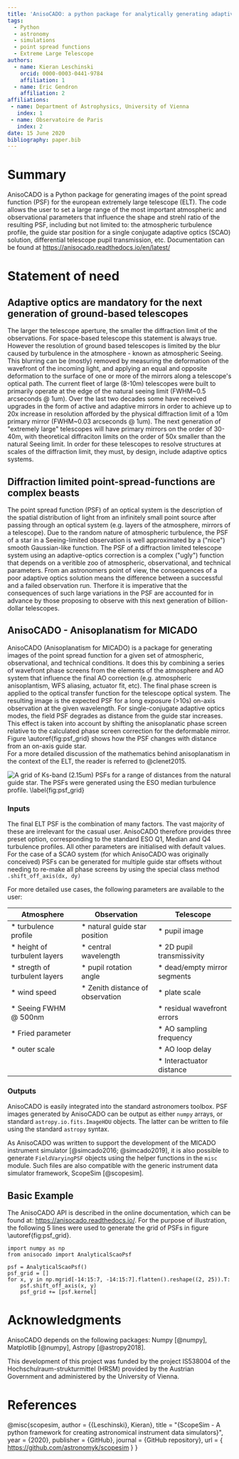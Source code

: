 ```yaml
---
title: 'AnisoCADO: a python package for analytically generating adaptive optics point spread functions for the Extremely Large Telescope'
tags:
  - Python
  - astronomy
  - simulations
  - point spread functions
  - Extreme Large Telescope
authors:
  - name: Kieran Leschinski
    orcid: 0000-0003-0441-9784
    affiliation: 1
  - name: Eric Gendron
    affiliation: 2 
affiliations:
 - name: Department of Astrophysics, University of Vienna
   index: 1
 - name: Observatoire de Paris
   index: 2
date: 15 June 2020
bibliography: paper.bib
---
```


# Summary

AnisoCADO is a Python package for generating images of the point spread function (PSF) for the european extremely large telescope (ELT). 
The code allows the user to set a large range of the most important atmospheric and observational parameters that influence the shape and strehl ratio of the resulting PSF, including but not limited to: the atmospheric turbulence profile, the guide star position for a single conjugate adaptive optics (SCAO) solution, differential telescope pupil transmission, etc.
Documentation can be found at https://anisocado.readthedocs.io/en/latest/


# Statement of need

## Adaptive optics are mandatory for the next generation of ground-based telescopes
The larger the telescope aperture, the smaller the diffraction limit of the observations. 
For space-based telescope this statement is always true. 
However the resolution of ground based telescopes is limited by the blur caused by turbulence in the atmosphere - known as atmospheric Seeing. 
This blurring can be (mostly) removed by measuring the deformation of the wavefront of the incoming light, and applying an equal and opposite deformation to the surface of one or more of the mirrors along a telescope's optical path.
The current fleet of large (8-10m) telescopes were built to primarily operate at the edge of the natural seeing limit (FWHM~0.5 arcseconds @ 1um). 
Over the last two decades some have received upgrades in the form of active and adaptive mirrors in order to achieve up to 20x increase in resolution afforded by the physical diffraction limit of a 10m primary mirror (FWHM~0.03 arcseconds @ 1um).
The next generation of "extremely large" telescopes will have primary mirrors on the order of 30-40m, with theoretical diffraciton limits on the order of 50x smaller than the natural Seeing limit.
In order for these telescopes to resolve structures at scales of the diffraction limit, they must, by design, include adaptive optics systems.

## Diffraction limited point-spread-functions are complex beasts
The point spread function (PSF) of an optical system is the description of the spatial distribution of light from an infinitely small point source after passing through an optical system (e.g. layers of the atmosphere, mirrors of a telescope).
Due to the random nature of atmospheric turbulence, the PSF of a star in a Seeing-limited observation is well approximated by a ("nice") smooth Gaussian-like function.
The PSF of a diffraction limited telescope system using an adaptive-optics correction is a complex ("ugly") function that depends on a veritible zoo of atmospheric, observational, and technical parameters. 
From an astronomers point of view, the consequences of a poor adaptive optics solution means the difference between a successful and a failed observation run.
Therfore it is imperative that the consequences of such large variations in the PSF are accounted for in advance by those proposing to observe with this next generation of billion-dollar telescopes.


## AnisoCADO - Anisoplanatism for MICADO

AnisoCADO (Anisoplanatism for MICADO) is a package for generating images of the point spread function for a given set of atmospheric, observational, and technical conditions.
It does this by combining a series of wavefront phase screens from the elements of the atmosphere and AO system that influence the final AO correction (e.g. atmospheric anisoplantism, WFS aliasing, actuator fit, etc). 
The final phase screen is applied to the optical transfer function for the telescope optical system. 
The resulting image is the expected PSF for a long exposure (>10s) on-axis observation at the given wavelength.
For single-conjugate adaptive optics modes, the field PSF degrades as distance from the guide star increases. 
This effect is taken into account by shifting the anisoplanatic phase screen relative to the calculated phase screen correction for the deformable mirror. 
Figure \autoref{fig:psf_grid} shows how the PSF changes with distance from an on-axis guide star.   
For a more detailed discussion of the mathematics behind anisoplanatism in the context of the ELT, the reader is referred to @clenet2015.

![A grid of Ks-band (2.15um) PSFs for a range of distances from the natural guide star. 
The PSFs were generated using the ESO median turbulence profile. 
\label{fig:psf_grid}](Ks-band_psf_grid.png)


### Inputs
The final ELT PSF is the combination of many factors. The vast majority of these are irrelevant for the casual user. 
AnisoCADO therefore provides three preset option, corresponding to the standard ESO Q1, Median and Q4 turbulence profiles.
All other parameters are initialised with default values.
For the case of a SCAO system (for which AnisoCADO was originally conceived) PSFs can be generated for multiple guide star offsets without needing to re-make all phase screens by using the special class method ``.shift_off_axis(dx, dy)``  

For more detailed use cases, the following parameters are available to the user:

| Atmosphere                    | Observation                      | Telescope                    |
|-------------------------------|----------------------------------|------------------------------|
| * turbulence profile          | * natural guide star position    | * pupil image                |
| * height of turbulent layers  | * central wavelength             | * 2D pupil transmissivity    |
| * stregth of turbulent layers | * pupil rotation angle           | * dead/empty mirror segments |
| * wind speed                  | * Zenith distance of observation | * plate scale                |
| * Seeing FWHM @ 500nm         |                                  | * residual wavefront errors  |
| * Fried parameter             |                                  | * AO sampling frequency      |
| * outer scale                 |                                  | * AO loop delay              |
|                               |                                  | * Interactuator distance     |



### Outputs

AnisoCADO is easily integrated into the standard astronomers toolbox. 
PSF images generated by AnisoCADO can be output as either ``numpy`` arrays, or standard ``astropy.io.fits.ImageHDU`` objects. 
The latter can be written to file using the standard ``astropy`` syntax.

As AnisoCADO was written to support the development of the MICADO instrument simulator [@simcado2016; @simcado2019], it is also possible to generate ``FieldVaryingPSF`` objects using the helper functions in the ``misc`` module.
Such files are also compatible with the generic instrument data simulator framework, ScopeSim [@scopesim].


Basic Example
-------------
The AnisoCADO API is described in the online documentation, which can be found at: <https://anisocado.readthedocs.io/>. For the purpose of illustration, the following 5 lines were used to generate the grid of PSFs in figure \autoref{fig:psf_grid}.

```
import numpy as np
from anisocado import AnalyticalScaoPsf

psf = AnalyticalScaoPsf()
psf_grid = []
for x, y in np.mgrid[-14:15:7, -14:15:7].flatten().reshape((2, 25)).T:
    psf.shift_off_axis(x, y)
    psf_grid += [psf.kernel]
```


# Acknowledgments

AnisoCADO depends on the following packages: 
Numpy [@numpy],
Matplotlib [@numpy],
Astropy [@astropy2018].

This development of this project was funded by the project IS538004 of the Hochschulraum-strukturmittel (HRSM) provided by the Austrian Government and administered by the University of Vienna.


# References


@misc{scopesim,
    author = {{Leschinski}, Kieran},
     title = "{ScopeSim - A python framework for creating astronomical instrument data simulators}",
      year = {2020},
 publisher = {​GitHub},
   journal = {​GitHub repository},
       url = {​https://github.com/astronomyk/scopesim }
}
